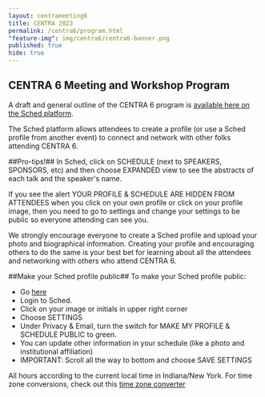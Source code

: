 ```yaml
---
layout: centrameeting6
title: CENTRA 2023
permalink: /centra6/program.html
"feature-img": img/centra6/centra6-banner.png
published: true
hide: true
---
```



## CENTRA 6 Meeting and Workshop Program

A draft and general outline of the CENTRA 6 program is [available here on the Sched platform](https://centra6.sched.com/). 

The Sched platform allows attendees to create a profile (or use a Sched profile from another event) to connect and network with other folks attending CENTRA 6.

##Pro-tips!##
In Sched, click on SCHEDULE (next to SPEAKERS, SPONSORS, etc) and then choose EXPANDED view to see the abstracts of each talk and the speaker's name.

If you see the alert YOUR PROFILE & SCHEDULE ARE HIDDEN FROM ATTENDEES when you click on your own profile or click on your profile image, then you need to go to settings and change your settings to be public so everyone attending can see you.

We strongly encourage everyone to create a Sched profile and upload your photo and biographical information. Creating your profile and encouraging others to do the same is your best bet for learning about all the attendees and networking with others who attend CENTRA 6.

##Make your Sched profile public##
To make your Sched profile public:
- Go [here](https://centra6.sched.com/)
- Login to Sched.
- Click on your image or initials in upper right corner
- Choose SETTINGS
- Under Privacy & Email, turn the switch for MAKE MY PROFILE & SCHEDULE PUBLIC to green.
- You can update other information in your schedule (like a photo and institutional affiliation)
- IMPORTANT: Scroll all the way to bottom and choose SAVE SETTINGS

All hours according to the current local time in Indiana/New York. For time zone conversions, check out this [time zone converter](https://www.timeanddate.com/worldclock/converter.html)

